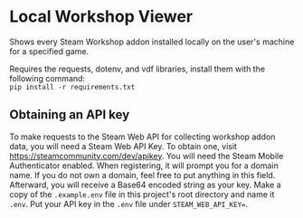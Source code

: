 # Local Workshop Viewer
Shows every Steam Workshop addon installed locally on the user's machine for a specified game.

Requires the requests, dotenv, and vdf libraries, install them with the following command: <br>
`pip install -r requirements.txt`

## Obtaining an API key
To make requests to the Steam Web API for collecting workshop addon data, you will need a Steam Web API Key. To obtain one, visit https://steamcommunity.com/dev/apikey. You will need the Steam Mobile Authenticator enabled. When registering, it will prompt you for a domain name. If you do not own a domain, feel free to put anything in this field. Afterward, you will receive a Base64 encoded string as your key. Make a copy of the `.example.env` file in this project's root directory and name it `.env`. Put your API key in the `.env` file under `STEAM_WEB_API_KEY=`.
